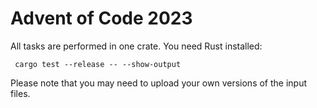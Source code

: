 # Advent of Code 2023

All tasks are performed in one crate. You need Rust installed:

```shell
 cargo test --release -- --show-output
```

Please note that you may need to upload your own versions of the input files.